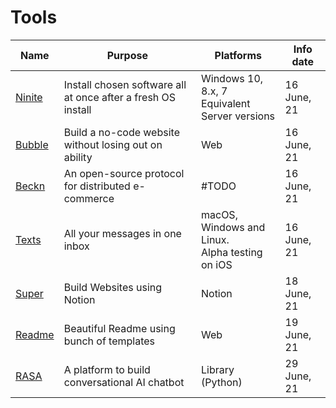 # Tools

Name | Purpose | Platforms | Info date
| --- | --- | --- | --- |
[Ninite](https://ninite.com/) | Install chosen software all at once after a fresh OS install | Windows 10, 8.x, 7</br>Equivalent Server versions | 16 June, 21
[Bubble](https://bubble.io) | Build a no-code website without losing out on ability | Web | 16 June, 21
[Beckn](https://beckn.org/) | An open-source protocol for distributed e-commerce | #TODO | 16 June, 21
[Texts](http://texts.com/) | All your messages in one inbox | macOS, Windows and Linux.</br>Alpha testing on iOS | 16 June, 21
[Super](https://super.so/) | Build Websites using Notion | Notion | 18 June, 21
[Readme](https://readme.so/) | Beautiful Readme using bunch of templates | Web | 19 June, 21
[RASA](https://rasa.com/) | A platform to build conversational AI chatbot | Library (Python) | 29 June, 21